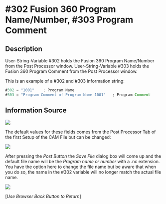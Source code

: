 # #302 Fusion 360 Program Name/Number, #303 Program Comment

## Description
User-String-Variable #302 holds the Fusion 360 Program Name/Number from the Post Processor window. 
User-String-Variable #303 holds the Fusion 360 Program Comment from the Post Processor window. 

This is an example of a #302 and #303 information string:

```javascript
#302 = "1001"    ; Program Name
#303 = "Program Comment of Program Name 1001"   ; Program Comment
```

## Information Source

![](/images/pp026.PNG)

The default values for these fields comes from the Post Processor Tab of the first Setup of the CAM File but can be changed:

![](/images/pp027.PNG)

After pressing the *Post Button* the *Save File* dialog box will come up and the default file name will be the *Program name or number* with a .nc extension. You have the option here to change the file name but be aware that when you do so, the name in the #302 variable will no longer match the actual file name.

![](/images/pp028.PNG)


[*Use Browser Back Button to Return*]